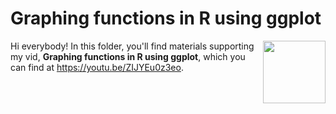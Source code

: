 # Graphing functions in R using ggplot
[<img src="functions thumb.jpg" align="right" height="100" />](<https://youtu.be/ZIJYEu0z3eo>)

Hi everybody! In this folder, you'll find materials supporting my vid, **Graphing functions in R using ggplot**, which you can find at <https://youtu.be/ZIJYEu0z3eo>. 

